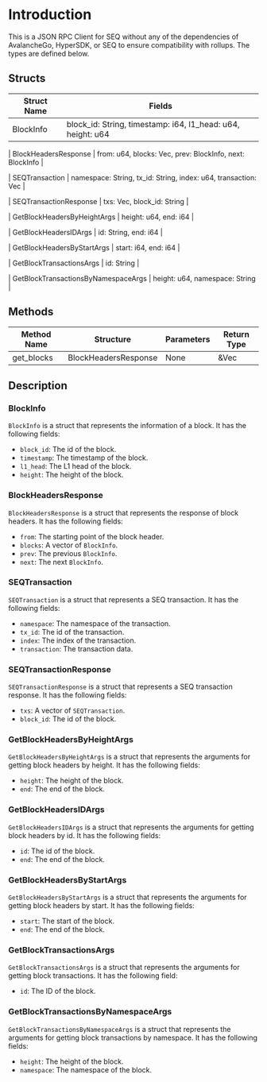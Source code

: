 # Introduction

This is a JSON RPC Client for SEQ without any of the dependencies of AvalancheGo, HyperSDK, or SEQ to ensure compatibility with rollups. The types are defined below.

## Structs

| Struct Name |                         Fields |
|----------------|                      -------|
| BlockInfo                       |     block_id: String, timestamp: i64, l1_head: u64, height: u64         |

| BlockHeadersResponse            |     from: u64, blocks: Vec<BlockInfo>, prev: BlockInfo, next: BlockInfo |

| SEQTransaction                  |     namespace: String, tx_id: String, index: u64, transaction: Vec<u8>  |

| SEQTransactionResponse          |     txs: Vec<SEQTransaction>, block_id: String                          |

| GetBlockHeadersByHeightArgs     |     height: u64, end: i64                                               |

| GetBlockHeadersIDArgs           |     id: String, end: i64                                                |

| GetBlockHeadersByStartArgs      |     start: i64, end: i64                                                |

| GetBlockTransactionsArgs        |     id: String                                                          |

| GetBlockTransactionsByNamespaceArgs | height: u64, namespace: String                                      |

## Methods

| Method Name | Structure | Parameters | Return Type |
|-------------|-----------|------------|-------------|
| get_blocks  | BlockHeadersResponse | None | &Vec<BlockInfo> |

## Description

### BlockInfo

`BlockInfo` is a struct that represents the information of a block. It has the following fields:

- `block_id`: The id of the block.
- `timestamp`: The timestamp of the block.
- `l1_head`: The L1 head of the block.
- `height`: The height of the block.

### BlockHeadersResponse

`BlockHeadersResponse` is a struct that represents the response of block headers. It has the following fields:

- `from`: The starting point of the block header.
- `blocks`: A vector of `BlockInfo`.
- `prev`: The previous `BlockInfo`.
- `next`: The next `BlockInfo`.

### SEQTransaction

`SEQTransaction` is a struct that represents a SEQ transaction. It has the following fields:

- `namespace`: The namespace of the transaction.
- `tx_id`: The id of the transaction.
- `index`: The index of the transaction.
- `transaction`: The transaction data.

### SEQTransactionResponse

`SEQTransactionResponse` is a struct that represents a SEQ transaction response. It has the following fields:

- `txs`: A vector of `SEQTransaction`.
- `block_id`: The id of the block.

### GetBlockHeadersByHeightArgs

`GetBlockHeadersByHeightArgs` is a struct that represents the arguments for getting block headers by height. It has the following fields:

- `height`: The height of the block.
- `end`: The end of the block.

### GetBlockHeadersIDArgs

`GetBlockHeadersIDArgs` is a struct that represents the arguments for getting block headers by id. It has the following fields:

- `id`: The id of the block.
- `end`: The end of the block.

### GetBlockHeadersByStartArgs
`GetBlockHeadersByStartArgs` is a struct that represents the arguments for getting block headers by start. It has the following fields:

- `start`: The start of the block.
- `end`: The end of the block.

### GetBlockTransactionsArgs
`GetBlockTransactionsArgs` is a struct that represents the arguments for getting block transactions. It has the following field:

- `id`: The ID of the block.

### GetBlockTransactionsByNamespaceArgs

`GetBlockTransactionsByNamespaceArgs` is a struct that represents the arguments for getting block transactions by namespace. It has the following fields:

- `height`: The height of the block.
- `namespace`: The namespace of the block.
